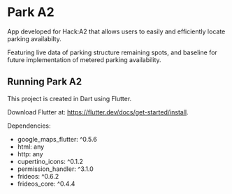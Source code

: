 # Park A2

App developed for Hack:A2 that allows users to easily and efficiently locate parking availabilty.

Featuring live data of parking structure remaining spots, and baseline for future implementation of
metered parking availability.


## Running Park A2

This project is created in Dart using Flutter.

Download Flutter at: https://flutter.dev/docs/get-started/install.

Dependencies:
  - google_maps_flutter: ^0.5.6
  - html: any
  - http: any
  - cupertino_icons: ^0.1.2
  - permission_handler: ^3.1.0
  - frideos: ^0.6.2
  - frideos_core: ^0.4.4